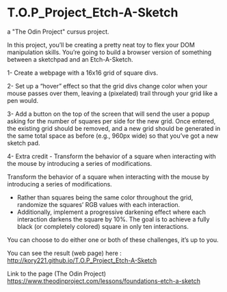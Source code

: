 # T.O.P_Project_Etch-A-Sketch
a "The Odin Project" cursus project.

In this project, you’ll be creating a pretty neat toy to flex your DOM manipulation skills. You’re going to build a browser version of something between a sketchpad and an Etch-A-Sketch.


1- Create a webpage with a 16x16 grid of square divs.

2- Set up a “hover” effect so that the grid divs change color when your mouse passes over them, leaving a (pixelated) trail through your grid like a pen would.

3- Add a button on the top of the screen that will send the user a popup asking for the number of squares per side for the new grid. Once entered, the existing grid should be removed, and a new grid should be generated in the same total space as before (e.g., 960px wide) so that you’ve got a new sketch pad.

4- Extra credit - Transform the behavior of a square when interacting with the mouse by introducing a series of modifications.

Transform the behavior of a square when interacting with the mouse by introducing a series of modifications.

- Rather than squares being the same color throughout the grid, randomize the squares’ RGB values with each interaction.
- Additionally, implement a progressive darkening effect where each interaction darkens the square by 10%. The goal is to achieve a fully black (or completely colored) square in only ten interactions.

You can choose to do either one or both of these challenges, it’s up to you.

You can see the result (web page) here : http://kory221.github.io/T.O.P_Project_Etch-A-Sketch

Link to the page (The Odin Project) 
https://www.theodinproject.com/lessons/foundations-etch-a-sketch 